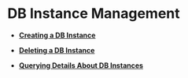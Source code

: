 # DB Instance Management<a name="en-us_topic_0056887470"></a>

-   **[Creating a DB Instance](creating-a-db-instance.md)**  

-   **[Deleting a DB Instance](deleting-a-db-instance.md)**  

-   **[Querying Details About DB Instances](querying-details-about-db-instances.md)**  


